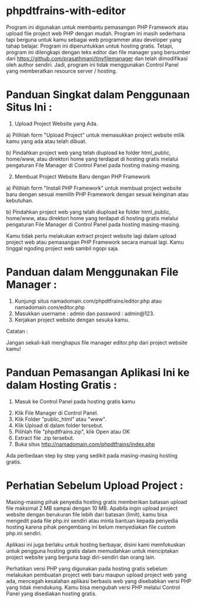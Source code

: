 # phpdtfrains-with-editor
Program ini digunakan untuk membantu pemasangan PHP Framework atau upload file project web PHP dengan mudah. Program ini masih sederhana tapi berguna untuk kamu sebagai web programmer atau developer yang tahap belajar. Program ini diperuntukkan untuk hosting gratis. Tetapi, program ini dilengkapi dengan teks editor dan file manager yang bersumber dari https://github.com/prasathmani/tinyfilemanager dan telah dimodifikasi oleh author sendiri. Jadi, program ini tidak menggunakan Control Panel yang memberatkan resource server / hosting.

# Panduan Singkat dalam Penggunaan Situs Ini :
1. Upload Project Website yang Ada.

a) Pilihlah form "Upload Project" untuk memasukkan project website milik kamu yang ada atau telah dibuat.

b) Pindahkan project web yang telah diupload ke folder html_public, home/www, atau direktori home yang terdapat di hosting gratis melalui pengaturan File Manager di Control Panel pada hosting masing-masing.

2. Membuat Project Website Baru dengan PHP Framework

a) Pilihlah form "Install PHP Framework" untuk membuat project website baru dengan sesuai memilih PHP Framework dengan sesuai keinginan atau kebutuhan.

b) Pindahkan project web yang telah diupload ke folder html_public, home/www, atau direktori home yang terdapat di hosting gratis melalui pengaturan File Manager di Control Panel pada hosting masing-masing.

Kamu tidak perlu melakukan extract project website lagi dalam upload project web atau pemasangan PHP Framework secara manual lagi. Kamu tinggal ngoding project web sambil ngopi saja.

# Panduan dalam Menggunakan File Manager :
1. Kunjungi situs namadomain.com/phpdtfrains/editor.php atau namadomain.com/editor.php
2. Masukkan username : admin dan password : admin@123.
3. Kerjakan project website dengan sesuka kamu.

Catatan :

Jangan sekali-kali menghapus file manager editor.php dari project website kamu!

# Panduan Pemasangan Aplikasi Ini ke dalam Hosting Gratis :
1. Masuk ke Control Panel pada hosting gratis kamu</p>
2. Klik File Manager di Control Panel.
3. Klik Folder "public_html" atau "www".
4. Klik Upload di dalam folder tersebut.
5. Pilihlah file "phpdtfrains.zip", klik Open atau OK
6. Extract file .zip tersebut.
7. Buka situs http://namadomain.com/phpdtfrains/index.php

Ada perbedaan step by step yang sedikit pada masing-masing hosting gratis.

# Perhatian Sebelum Upload Project :
Masing-masing pihak penyedia hosting gratis memberikan batasan upload file maksimal 2 MB sampai dengan 10 MB. Apabila ingin upload project website dengan berukuran file lebih dari batasan (limit), kamu bisa mengedit pada file php.ini sendiri atau minta bantuan kepada penyedia hosting karena pihak pengembang ini belum menyediakan file custom php.ini sendiri.

Aplikasi ini juga berlaku untuk hosting berbayar, disini kami memfokuskan untuk pengguna hosting gratis dalam memudahkan untuk menciptakan project website yang berguna bagi diri-sendiri dan orang lain.

Perhatikan versi PHP yang digunakan pada hosting gratis sebelum melakukan pembuatan project web baru maupun upload project web yang ada, mencegah kesalahan aplikasi berbasis web yang disebabkan versi PHP yang tidak mendukung. Kamu bisa mengubah versi PHP melalui Control Panel yang disediakan hosting gratis.

